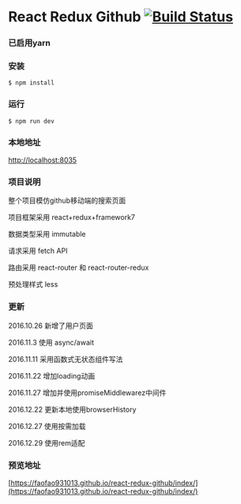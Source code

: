 # React Redux Github [![Build Status](https://travis-ci.org/FAOfao931013/react-redux-github.svg?branch=master)](https://travis-ci.org/FAOfao931013/react-redux-github)

### 已启用yarn

### 安装
```
$ npm install
```

### 运行
```
$ npm run dev
```

### 本地地址
[http://localhost:8035](http://localhost:8035)

### 项目说明
整个项目模仿github移动端的搜索页面

项目框架采用 react+redux+framework7

数据类型采用 immutable

请求采用 fetch API

路由采用 react-router 和 react-router-redux

预处理样式 less

### 更新
2016.10.26 新增了用户页面

2016.11.3 使用 async/await

2016.11.11 采用函数式无状态组件写法

2016.11.22 增加loading动画

2016.11.27 增加并使用promiseMiddlewarez中间件

2016.12.22 更新本地使用browserHistory

2016.12.27 使用按需加载

2016.12.29 使用rem适配

### 预览地址
[https://faofao931013.github.io/react-redux-github/index/](https://faofao931013.github.io/react-redux-github/index/)
